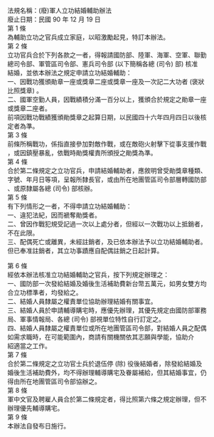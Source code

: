 法規名稱：(廢)軍人立功結婚輔助辦法  
廢止日期：民國 90 年 12 月 19 日  
第 1 條  
為輔助立功之官兵成立家庭，以昭激勵起見，特訂本辦法。  
第 2 條  
立功官兵合於下列各款之一者，得報請國防部、陸軍、海軍、空軍、聯勤  
總司令部、軍管區司令部、憲兵司令部 (以下簡稱各總 (司令) 部) 核准  
結婚，並依本辦法之規定申請立功結婚輔助：  
一、因戰功獲頒勛章一座或獎章二座或獎章一座及一次記二大功者 (褒狀  
比照獎章) 。  
二、國軍空勤人員，因戰績積分滿一百分以上，獲頒合於規定之勛章一座  
或獎章二座者。  
前項因戰功戰績獲頒勛獎章之起算日期，以民國四十六年四月四日以後核  
定者為準。  
第 3 條  
前條所稱戰功，係指直接參加對敵作戰，或在敵砲火射擊下從事支援作戰  
，或因鎮壓暴亂，依戰時勛獎權責所頒授之勛獎為準。  
第 4 條  
合於第二條規定之立功官兵，申請結婚輔助者，應敘明曾受勛獎章種類、  
字號、年月日等項，呈報所隸長官，或由所在地團管區司令部層轉國防部  
、或原隸屬各總 (司令) 部核辦。  
第 5 條  
有下列情形之一者，不得申請立功結婚輔助：  
一、違犯法紀，因而褫奪勛獎者。  
二、曾因作戰犯規受記過一次以上處分者，但經以一次戰功以上抵銷者，  
不在此限。  
三、配偶死亡或離異，未經註銷者，及已依本辦法予以立功結婚輔助者。  
但已奉准註銷者，其立功事蹟應自配偶註銷之日起計算。  


第 6 條  
經依本辦法核准立功結婚輔助之官兵，按下列規定辦理之：  
一、國防部一次發給結婚及婚後生活補助費新台幣五萬元，如男女雙方均  
合立功標準者，均發給之。  
二、結婚人員隸屬之權責單位協助辦理結婚有關事宜。  
三、結婚人員於申請輔導購宅時，應優先辦理，其優先規定由國防部軍務  
局、軍事情報局、各總 (司令) 部視單位特性自行訂定之。  
四、結婚人員隸屬之權責單位或所在地團管區司令部，對結婚人員之配偶  
如需求職時，在可能範圍內，商請有關機關依其志願與學能，協助介  
紹適當之工作。  
第 7 條  
合於第二條規定之立功官士兵於退伍停 (除) 役後結婚者，除發給結婚及  
婚後生活補助費外，均不得辦理輔導購宅及眷屬補給，但其結婚事宜，仍  
得由所在地團管區司令部協辦之。  
第 8 條  
軍中文官及聘雇人員合於第二條規定者，得比照第六條之規定辦理，但不  
辦理優先輔導購宅。  
第 9 條  
本辦法自發布日施行。  


